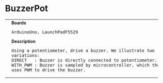 # BuzzerPot
<table><tr>
<td>
<br><img src="BuzzerPot-LaunchPadF5529_bb.png" width=320px>
<br><img src="BuzzerPot-PWM-LaunchPadF5529_bb.png" width=320px>
<br><img src="BuzzerPot-PWM_bb.png" width=320px>
<br><img src="BuzzerPot_bb.png" width=320px>
</td>
<td>
<b>Boards</b><p><pre>ArduinoUno, LaunchPadF5529</pre></p>
<b>Description</b><p><pre>Using a potentiometer, drive a buzzer. We illustrate two
variations:
DIRECT   : Buzzer is directly connected to potentiometer.
WITH_PWM : Buzzer is sampled by microcontroller, which then
uses PWM to drive the buzzer.
</pre></p>
</td>
</tr></table>

